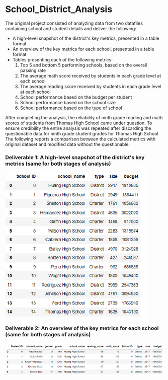# School_District_Analysis
The original project consisted of analyzing data from two datafiles containing school and student details and deliver the following:
* A high-level snapshot of the district's key metrics, presented in a table format
* An overview of the key metrics for each school, presented in a table format
* Tables presenting each of the following metrics:
    1. Top 5 and bottom 5 performing schools, based on the overall passing rate
    2. The average math score received by students in each grade level at each school
    3. The average reading score received by students in each grade level at each school
    4. School performance based on the budget per student
    5. School performance based on the school size 
    6. School performance based on the type of school

After completing the analysis, the reliability of ninth grade reading and math scores of students from Thomas High School came under question. To ensure credibility the entire analysis was repeated after discarding the questionable data for ninth grade student grades for Thomas High School. The following reports a comparison between the calculated metrics with original dataset and modified data without the questionable.
### Deliverable 1: A high-level snapshot of the district's key metrics (same for both stages of analysis)
![Complete School Data](https://github.com/mbandyo/School_District_Analysis/blob/main/Resources/School_complete.png)	
### Deliverable 2: An overview of the key metrics for each school (same for both stages of analysis)
![Student Data Sample (Limited for space)](https://github.com/mbandyo/School_District_Analysis/blob/main/Resources/Student%20Data.png)



